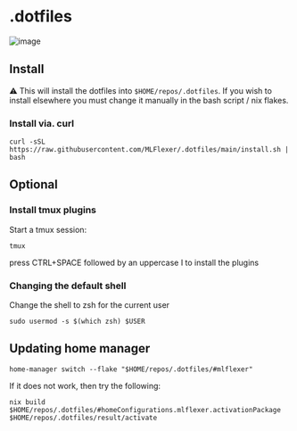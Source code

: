 # .dotfiles
![image](https://github.com/MLFlexer/.dotfiles/assets/75012728/d63500ce-e57f-43bc-9889-a5a6c34e5d0b)

## Install
⚠️ This will install the dotfiles into `$HOME/repos/.dotfiles`. If you wish to install elsewhere you must change it manually in the bash script / nix flakes.
### Install via. curl
```
curl -sSL https://raw.githubusercontent.com/MLFlexer/.dotfiles/main/install.sh | bash
```

## Optional
### Install tmux plugins
Start a tmux session:
```
tmux
```
press CTRL+SPACE followed by an uppercase I to install the plugins

### Changing the default shell
Change the shell to zsh for the current user
```
sudo usermod -s $(which zsh) $USER
```

## Updating home manager
```
home-manager switch --flake "$HOME/repos/.dotfiles/#mlflexer"
```
If it does not work, then try the following:
```
nix build $HOME/repos/.dotfiles/#homeConfigurations.mlflexer.activationPackage
$HOME/repos/.dotfiles/result/activate
```

